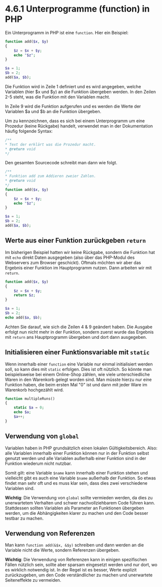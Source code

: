 # 4.6.1 Unterprogramme (function) in PHP

Ein Unterprogramm in PHP ist eine `function`. Hier ein Beispiel:

```php linenums="1"
function add($x, $y)
{
    $z = $x + $y;
    echo "$z";
}

$a = 1;
$b = 2;
add($a, $b);
```

Die Funktion wird in Zeile 1 definiert und es wird angegeben, welche Variablen (hier $x und $y) an die Funktion übergeben werden. In den Zeilen 2-5 steht, was die Funktion mit den Variablen macht.

In Zeile 9 wird die Funktion aufgerufen und es werden die Werte der Variablen $a und $b an die Funktion übergeben.

Um zu kennzeichnen, dass es sich bei einem Unterprogramm um eine Prozedur (keine Rückgabe) handelt, verwendet man in der Dokumentation häufig folgende Syntax:

```php linenums="1"
/**
* Text der erklärt was die Prozedur macht.
* @return void
*/
```


Den gesamten Sourcecode schreibt man dann wie folgt.
```php linenums="1"
/**
* Funktion add zum Addieren zweier Zahlen.
* @return void
*/
function add($x, $y)
{
    $z = $x + $y;
    echo "$z";
}

$a = 1;
$b = 2;
add($a, $b);
```


## Werte aus einer Funktion zurückgeben `return`

Im bisherigen Beispiel hatten wir keine Rückgabe, sondern die Funktion hat mit `echo` direkt Daten ausgegeben (also über das PHP-Modul des Webservers zum Browser geschickt). Oftmals möchten wir aber das Ergebnis einer Funktion im Hauptprogramm nutzen. Dann arbeiten wir mit `return`.

```php linenums="1"
function add($x, $y)
{
    $z = $x + $y;
    return $z;
}

$a = 1;
$b = 2;
echo add($a, $b);
```

Achten Sie darauf, wie sich die Zeilen 4 & 9 geändert haben. Die Ausgabe erfolgt nun nicht mehr in der Funktion, sondern zuerst wurde das Ergebnis mit `return` ans Hauptprogramm übergeben und dort dann ausgegeben.

## Initialisieren einer Funktionsvariable mit `static`

Wenn innerhalb einer `function` eine Variable nur einmal initialisiert werden soll, so kann dies mit `static` erfolgen. Dies ist oft nützlich. So könnte man beispielsweise bei einem Online-Shop zählen, wie viele unterschiedliche Waren in den Warenkorb gelegt worden sind. Man müsste hierzu nur eine Funktion haben, die beim ersten Mal "0" ist und dann mit jeder Ware im Warenkorb hochgezählt wird.

```php linenums="1"
function multipleRuns()
{
    static $a = 0;
    echo $a;
    $a++;
}
```


## Verwendung von `global`

Variablen haben in PHP grundsätzlich einen lokalen Gültigkeitsbereich. Also: alle Variablen innerhalb einer Funktion können nur in der Funktion selbst genutzt werden und alle Variablen außerhalb einer Funktion sind in der Funktion wiederum nicht nutzbar.

Somit gilt: eine Variable `$name` kann innerhalb einer Funktion stehen und vielleicht gibt es auch eine Variable `$name` außerhalb der Funktion. So etwas findet man sehr oft und es muss klar sein, dass dies zwei verschiedene Variablen sind.

**Wichtig**: Die Verwendung von `global` sollte vermieden werden, da dies zu unerwartetem Verhalten und schwer nachvollziehbarem Code führen kann. Stattdessen sollten Variablen als Parameter an Funktionen übergeben werden, um die Abhängigkeiten klarer zu machen und den Code besser testbar zu machen.

## Verwendung von Referenzen

Man kann `function add(&$x, &$y)` schreiben und dann werden an die Variable nicht die Werte, sondern Referenzen übergeben. 

**Wichtig**: Die Verwendung von Referenzen kann in einigen spezifischen Fällen nützlich sein, sollte aber sparsam eingesetzt werden und nur dort, wo es wirklich notwendig ist. In der Regel ist es besser, Werte explizit zurückzugeben, um den Code verständlicher zu machen und unerwartete Seiteneffekte zu vermeiden.
